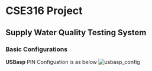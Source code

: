 # CSE316 Project
## Supply Water Quality Testing System

### Basic Configurations
**USBasp** PIN Configuation is as below
![usbasp_config](/docs/atmega32_usbasap.png)
